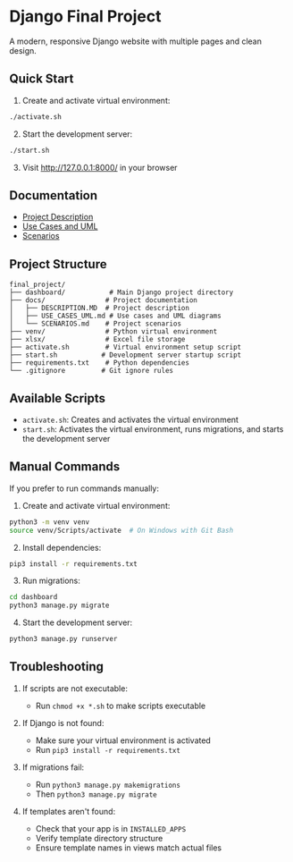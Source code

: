 # Django Final Project

A modern, responsive Django website with multiple pages and clean design.

## Quick Start

1. Create and activate virtual environment:
```bash
./activate.sh
```

2. Start the development server:
```bash
./start.sh
```

3. Visit http://127.0.0.1:8000/ in your browser

## Documentation

- [Project Description](docs/DESCRIPTION.MD)
- [Use Cases and UML](docs/USE_CASES_UML.md)
- [Scenarios](docs/SCENARIOS.md)

## Project Structure

```
final_project/
├── dashboard/           # Main Django project directory
├── docs/               # Project documentation
│   ├── DESCRIPTION.MD  # Project description
│   ├── USE_CASES_UML.md # Use cases and UML diagrams
│   └── SCENARIOS.md    # Project scenarios
├── venv/               # Python virtual environment
├── xlsx/               # Excel file storage
├── activate.sh         # Virtual environment setup script
├── start.sh           # Development server startup script
├── requirements.txt    # Python dependencies
└── .gitignore         # Git ignore rules
```

## Available Scripts

- `activate.sh`: Creates and activates the virtual environment
- `start.sh`: Activates the virtual environment, runs migrations, and starts the development server

## Manual Commands

If you prefer to run commands manually:

1. Create and activate virtual environment:
```bash
python3 -m venv venv
source venv/Scripts/activate  # On Windows with Git Bash
```

2. Install dependencies:
```bash
pip3 install -r requirements.txt
```

3. Run migrations:
```bash
cd dashboard
python3 manage.py migrate
```

4. Start the development server:
```bash
python3 manage.py runserver
```

## Troubleshooting

1. If scripts are not executable:
   - Run `chmod +x *.sh` to make scripts executable

2. If Django is not found:
   - Make sure your virtual environment is activated
   - Run `pip3 install -r requirements.txt`

3. If migrations fail:
   - Run `python3 manage.py makemigrations`
   - Then `python3 manage.py migrate`

4. If templates aren't found:
   - Check that your app is in `INSTALLED_APPS`
   - Verify template directory structure
   - Ensure template names in views match actual files